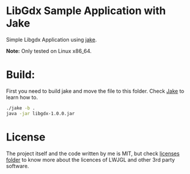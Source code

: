 # LibGdx Sample Application with Jake

Simple Libgdx Application using [jake](https://www.github.com/lazynessmind/jake).

**Note:** Only tested on Linux x86_64.

# Build:

First you need to build jake and move the file to this folder. Check [Jake](https://github.com/lazynessmind/jake) to learn how to.

```bash
./jake -b .
java -jar libgdx-1.0.0.jar
```

# License

The project itself and the code written by me is MIT, but check [licenses folder](licenses/) to know more about the licences of LWJGL and other 3rd party software.